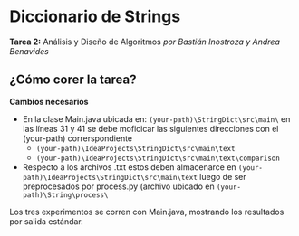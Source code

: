 # Diccionario de Strings
**Tarea 2:** Análisis y Diseño de Algoritmos
_por Bastián Inostroza y Andrea Benavides_

## ¿Cómo corer la tarea?
**Cambios necesarios**
- En la clase Main.java ubicada en: `(your-path)\StringDict\src\main\` en las líneas 31 y 41 se debe moficicar las siguientes direcciones con el (your-path) correrspondiente
  - `(your-path)\IdeaProjects\StringDict\src\main\text`
  - `(your-path)\IdeaProjects\StringDict\src\main\text\comparison`
- Respecto a los archivos .txt estos deben almacenarce en `(your-path)\IdeaProjects\StringDict\src\main\text` luego de ser preprocesados por process.py (archivo ubicado en `(your-path)\String\process\`

Los tres experimentos se corren con Main.java, mostrando los resultados por salida estándar.

